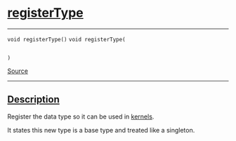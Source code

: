 
<h1 id="register-type">
 <a href="#/api/dtype_t/registerType" class="anchor">
   <span>registerType</span>
  </a>
</h1>

<div class="signature">

<hr>

  <div class="definition-container">
    <div class="definition">
      <code class="desktop-only"><span class="token keyword">void</span> registerType()</code>
      <code class="mobile-only"><span class="token keyword">void</span> registerType(
    
)</code>
      <div class="flex-spacing"></div>
      <a href="https://github.com/libocca/occa/blob/7d02eac1/include/occa/dtype/dtype.hpp#L98" target="_blank">Source</a>
    </div>
    
  </div>

  <hr>
</div>


<h2 id="description">
 <a href="#/api/dtype_t/registerType?id=description" class="anchor">
   <span>Description</span>
  </a>
</h2>

Register the data type so it can be used in [kernels](/api/kernel/).

It states this new type is a base type and treated like a singleton.
